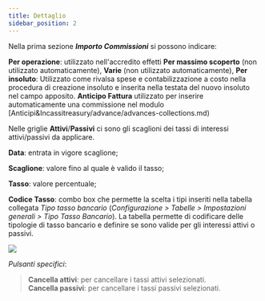 ```yaml
---
title: Dettaglio
sidebar_position: 2
---
```


Nella prima sezione ***Importo Commissioni*** si possono indicare: 

**Per operazione**: utilizzato nell'accredito effetti 
**Per massimo scoperto** (non utilizzato automaticamente), 
**Varie** (non utilizzato automaticamente),
**Per insoluto**: Utilizzato come rivalsa spese e contabilizzazione a costo nella procedura di creazione insoluto e inserita nella testata del nuovo insoluto nel campo apposito.
**Anticipo Fattura** utilizzato per inserire automaticamente una commissione nel modulo [Anticipi&Incassitreasury/advance/advances-collections.md)

Nelle griglie **Attivi**/**Passivi** ci sono gli scaglioni dei tassi di interessi attivi/passivi da applicare.

**Data**: entrata in vigore scaglione;

**Scaglione**: valore fino al quale è valido il tasso;

**Tasso**: valore percentuale;

**Codice Tasso**: combo box che permette la scelta i tipi inseriti nella tabella collegata *Tipo tasso bancario* (*Configurazione > Tabelle > Impostazioni generali > Tipo Tasso Bancario*). La tabella permette di codificare delle tipologie di tasso bancario e definire se sono valide per gli interessi attivi o passivi.

![](/img/it-it/erp-home/registers/contacts/create-new-contact/accounting-data/bank-registry/detail/image04.png)

*Pulsanti specifici*:
> **Cancella attivi**: per cancellare i tassi attivi selezionati.  
> **Cancella passivi**: per cancellare i tassi passivi selezionati. 